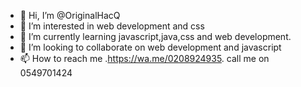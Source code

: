 - 👋 Hi, I’m @OriginalHacQ
- 👀 I’m interested in web development and css
- 🌱 I’m currently learning javascript,java,css and web development.
- 💞️ I’m looking to collaborate on web development and javascript 
- 📫 How to reach me .https://wa.me/0208924935. call me on 0549701424

<!---
OriginalHacQ/OriginalHacQ is a ✨ special ✨ repository because its `README.md` (this file) appears on your GitHub profile.
You can click the Preview link to take a look at your changes.
--->
